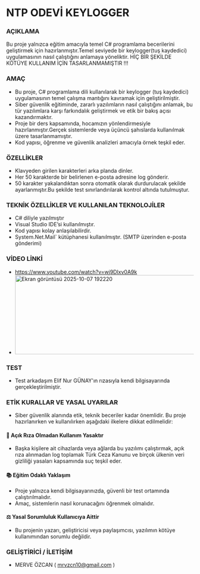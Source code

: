 # NTP ODEVİ KEYLOGGER
### AÇIKLAMA 
Bu proje yalnızca eğitim amacıyla temel C# programlama becerilerini geliştirmek için hazırlanmıştır.Temel seviyede bir keylogger(tuş kaydedici) uygulamasının nasıl çalıştığını anlamaya yöneliktir.
HİÇ BİR ŞEKİLDE KÖTÜYE KULLANIM İÇİN TASARLANMAMIŞTIR !!!
### AMAÇ
* Bu proje, C# programlama dili kullanılarak bir keylogger (tuş kaydedici) uygulamasının temel çalışma mantığını kavramak için geliştirilmiştir.
* Siber güvenlik eğitiminde, zararlı yazılımların nasıl çalıştığını anlamak, bu tür yazılımlara karşı farkındalık geliştirmek ve etik bir bakış açısı kazandırmaktır.
* Proje bir ders kapsamında, hocamızın yönlendirmesiyle hazırlanmıştır.Gerçek sistemlerde veya üçüncü şahıslarda kullanılmak üzere tasarlanmamıştır.
* Kod yapısı, öğrenme ve güvenlik analizleri amacıyla örnek teşkil eder.
### ÖZELLİKLER
* Klavyeden girilen karakterleri arka planda dinler.
* Her 50 karakterde bir belirlenen e-posta adresine log gönderir.
* 50 karakter yakalandıktan sonra otomatik olarak durdurulacak şekilde ayarlanmıştır.Bu şekilde test sınırlandırılarak kontrol altında tutulmuştur.
### TEKNİK ÖZELLİKLER VE KULLANILAN TEKNOLOJİLER
* C# diliyle yazılmıştır
* Visual Studio IDE’si kullanılmıştır.
* Kod yapısı kolay anlaşılabilirdir.
* System.Net.Mail` kütüphanesi kullanılmıştır. (SMTP üzerinden e-posta gönderimi)
### VİDEO LİNKİ
* https://www.youtube.com/watch?v=wj9Dlxv0A9k
* <img width="1535" height="213" alt="Ekran görüntüsü 2025-10-07 192220" src="https://github.com/user-attachments/assets/99d368af-6df4-426d-a206-fc013dbd4178" />
### TEST 
* Test arkadaşım Elif Nur GÜNAY'ın rızasıyla kendi bilgisayarında gerçekleştirilmiştir.
### ETİK KURALLAR VE YASAL UYARILAR
* Siber güvenlik alanında etik, teknik beceriler kadar önemlidir. Bu proje hazırlanırken ve kullanılırken aşağıdaki ilkelere dikkat edilmelidir:
#### 📝 Açık Rıza Olmadan Kullanım Yasaktır
* Başka kişilere ait cihazlarda veya ağlarda bu yazılımı çalıştırmak, açık rıza alınmadan log toplamak Türk Ceza Kanunu ve birçok ülkenin veri gizliliği yasaları kapsamında suç teşkil eder.
#### 📚 Eğitim Odaklı Yaklaşım
* Proje yalnızca kendi bilgisayarınızda, güvenli bir test ortamında çalıştırılmalıdır.
* Amaç, sistemlerin nasıl korunacağını öğrenmek olmalıdır.
#### ⚖️ Yasal Sorumluluk Kullanıcıya Aittir
* Bu projenin yazarı, geliştiricisi veya paylaşımcısı, yazılımın kötüye kullanımından sorumlu değildir.
### GELİŞTİRİCİ / İLETİŞİM
* MERVE ÖZCAN ( mrvzcn10@gmail.com )
